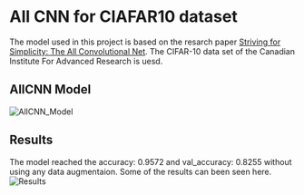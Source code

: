 # All CNN for CIAFAR10 dataset
The model used in this project is based on the resarch paper [Striving for Simplicity: The All Convolutional Net](https://arxiv.org/abs/1412.6806). The CIFAR-10 data set of the Canadian Institute For Advanced Research is uesd.
## AllCNN Model
![AllCNN_Model](https://user-images.githubusercontent.com/19656640/98032219-f810e200-1e13-11eb-8b20-78fe6b5bb9a4.png)

## Results
The model reached the accuracy: 0.9572 and val_accuracy: 0.8255 without using any data augmentaion. 
Some of the results can been seen here.
![Results](https://user-images.githubusercontent.com/19656640/98033460-cf89e780-1e15-11eb-98e4-f412064e9830.png)
